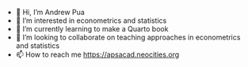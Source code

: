 - 👋 Hi, I’m Andrew Pua
- 👀 I’m interested in econometrics and statistics
- 🌱 I’m currently learning to make a Quarto book
- 💞️ I’m looking to collaborate on teaching approaches in econometrics and statistics
- 📫 How to reach me https://apsacad.neocities.org

<!---
andrewypua-projects/andrewypua-projects is a ✨ special ✨ repository because its `README.md` (this file) appears on your GitHub profile.
You can click the Preview link to take a look at your changes.
--->
